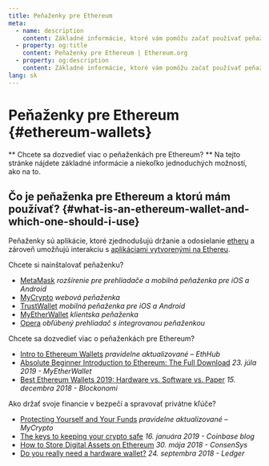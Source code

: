 ```yaml
---
title: Peňaženky pre Ethereum
meta:
  - name: description
    content: Základné informácie, ktoré vám pomôžu začať používať peňaženky pre Ethereum.
  - property: og:title
    content: Peňaženky pre Ethereum | Ethereum.org
  - property: og:description
    content: Základné informácie, ktoré vám pomôžu začať používať peňaženky pre Ethereum.
lang: sk
---
```


# Peňaženky pre Ethereum {#ethereum-wallets}

<div class="featured">

** Chcete sa dozvedieť viac o peňaženkách pre Ethereum? ** Na tejto stránke nájdete základné informácie a niekoľko jednoduchých možností, ako na to.

</div>

## Čo je peňaženka pre Ethereum a ktorú mám používať? {#what-is-an-ethereum-wallet-and-which-one-should-i-use}

Peňaženky sú aplikácie, ktoré zjednodušujú držanie a odosielanie [etheru](/sk/eth/) a zároveň umožňujú interakciu s [aplikáciami vytvorenými na Ethereu](/dapps/).

Chcete si nainštalovať peňaženku?

- [MetaMask](https://metamask.io) _rozšírenie pre prehliadače a mobilná peňaženka pre iOS a Android_
- [MyCrypto](https://mycrypto.com) _webová peňaženka_
- [TrustWallet](https://trustwallet.com/) _mobilná peňaženka pre iOS a Android_
- [MyEtherWallet](https://www.myetherwallet.com/) _klientska peňaženka_
- [Opera](https://www.opera.com/crypto) _obľúbený prehliadač s integrovanou peňaženkou_

Chcete sa dozvedieť viac o peňaženkách pre Ethereum?

- [Intro to Ethereum Wallets](https://docs.ethhub.io/using-ethereum/wallets/intro-to-ethereum-wallets/) _pravidelne aktualizované – EthHub_
- [Absolute Beginner Introduction to Ethereum: The Full Download](https://www.mewtopia.com/absolute-beginners-guide/) _23. júla 2019 - MyEtherWallet_
- [Best Ethereum Wallets 2019: Hardware vs. Software vs. Paper](https://blockonomi.com/best-ethereum-wallets/) _15. decembra 2018 - Blockonomi_

Ako držať svoje financie v bezpečí a spravovať privátne kľúče?

- [Protecting Yourself and Your Funds](https://support.mycrypto.com/staying-safe/protecting-yourself-and-your-funds) _pravidelne aktualizované – MyCrypto_
- [The keys to keeping your crypto safe](https://blog.coinbase.com/the-keys-to-keeping-your-crypto-safe-96d497cce6cf) _16. januára 2019 - Coinbase blog_
- [How to Store Digital Assets on Ethereum](https://media.consensys.net/how-to-store-digital-assets-on-ethereum-a2bfdcf66bd0) _30. mája 2018 - ConsenSys_
- [Do you really need a hardware wallet?](https://medium.com/ledger-on-security-and-blockchain/ledger-101-part-1-do-you-really-need-a-hardware-wallet-7f5abbadd945) _24. septembra 2018 - Ledger_
